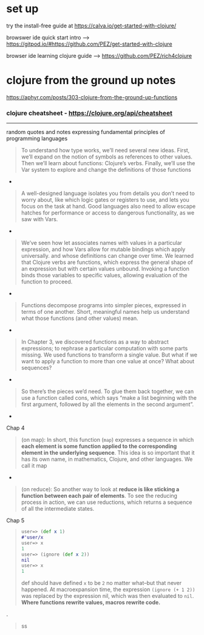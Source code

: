 # set up

try the install-free guide at https://calva.io/get-started-with-clojure/

browswer ide quick start intro --> https://gitpod.io/#https://github.com/PEZ/get-started-with-clojure

browser ide learning clojure guide --> https://github.com/PEZ/rich4clojure

# clojure from the ground up notes
https://aphyr.com/posts/303-clojure-from-the-ground-up-functions


### clojure cheatsheet - https://clojure.org/api/cheatsheet

---

random quotes and notes expressing fundamental principles of programming languages

> To understand how type works, we’ll need several new ideas. First, we’ll expand on the notion of symbols as references to other values. Then we’ll learn about functions: Clojure’s verbs. Finally, we’ll use the Var system to explore and change the definitions of those functions

-

> A well-designed language isolates you from details you don’t need to worry about, like which logic gates or registers to use, and lets you focus on the task at hand. Good languages also need to allow escape hatches for performance or access to dangerous functionality, as we saw with Vars. 

-

> We’ve seen how let associates names with values in a particular expression, and how Vars allow for mutable bindings which apply universally. and whose definitions can change over time. We learned that Clojure verbs are functions, which express the general shape of an expression but with certain values unbound. Invoking a function binds those variables to specific values, allowing evaluation of the function to proceed.

-
 
> Functions decompose programs into simpler pieces, expressed in terms of one another. Short, meaningful names help us understand what those functions (and other values) mean.

-

> In Chapter 3, we discovered functions as a way to abstract expressions; to rephrase a particular computation with some parts missing. We used functions to transform a single value. But what if we want to apply a function to more than one value at once? What about sequences?


-

> So there’s the pieces we’d need. To glue them back together, we can use a function called cons, which says “make a list beginning with the first argument, followed by all the elements in the second argument”.

-

Chap 4

> (on map): In short, this function (`map`) expresses a sequence in which **each element is some function applied to the corresponding element in the underlying sequence**. This idea is so important that it has its own name, in mathematics, Clojure, and other languages. We call it map

-

> (on reduce): So another way to look at **reduce is like sticking a function between each pair of elements**. To see the reducing process in action, we can use reductions, which returns a sequence of all the intermediate states.

Chap 5

> ```clojure
> user=> (def x 1)
> #'user/x
> user=> x
> 1
> user=> (ignore (def x 2))
> nil
> user=> x
> 1
> ```
> def should have defined `x` to be `2` no matter what–but that never happened. At macroexpansion time, the expression `(ignore (+ 1 2))` was replaced by the expression nil, which was then evaluated to `nil`. **Where functions rewrite values, macros rewrite code.**

.

>  ss
